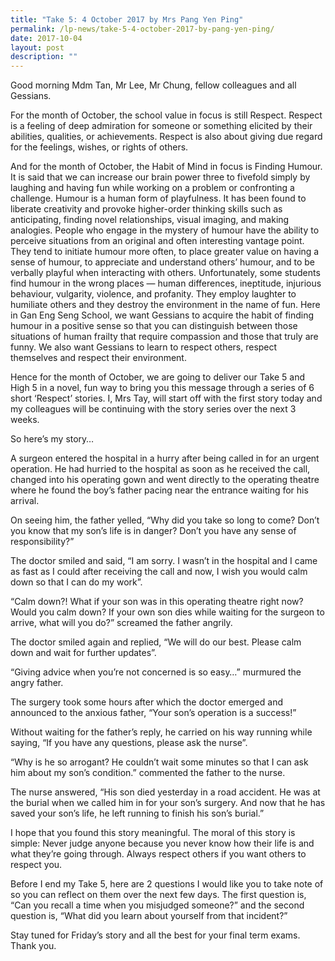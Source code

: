 ```yaml
---
title: "Take 5: 4 October 2017 by Mrs Pang Yen Ping"
permalink: /lp-news/take-5-4-october-2017-by-pang-yen-ping/
date: 2017-10-04
layout: post
description: ""
---
```

Good morning Mdm Tan, Mr Lee, Mr Chung, fellow colleagues and all Gessians.

For the month of October, the school value in focus is still Respect. Respect is a feeling of deep admiration for someone or something elicited by their abilities, qualities, or achievements. Respect is also about giving due regard for the feelings, wishes, or rights of others.

And for the month of October, the Habit of Mind in focus is Finding Humour. It is said that we can increase our brain power three to fivefold simply by laughing and having fun while working on a problem or confronting a challenge. Humour is a human form of playfulness. It has been found to liberate creativity and provoke higher-order thinking skills such as anticipating, finding novel relationships, visual imaging, and making analogies. People who engage in the mystery of humour have the ability to perceive situations from an original and often interesting vantage point. They tend to initiate humour more often, to place greater value on having a sense of humour, to appreciate and understand others’ humour, and to be verbally playful when interacting with others. Unfortunately, some students find humour in the wrong places — human differences, ineptitude, injurious behaviour, vulgarity, violence, and profanity. They employ laughter to humiliate others and they destroy the environment in the name of fun. Here in Gan Eng Seng School, we want Gessians to acquire the habit of finding humour in a positive sense so that you can distinguish between those situations of human frailty that require compassion and those that truly are funny. We also want Gessians to learn to respect others, respect themselves and respect their environment.

Hence for the month of October, we are going to deliver our Take 5 and High 5 in a novel, fun way to bring you this message through a series of 6 short ‘Respect’ stories. I, Mrs Tay, will start off with the first story today and my colleagues will be continuing with the story series over the next 3 weeks.

So here’s my story…

A surgeon entered the hospital in a hurry after being called in for an urgent operation. He had hurried to the hospital as soon as he received the call, changed into his operating gown and went directly to the operating theatre where he found the boy’s father pacing near the entrance waiting for his arrival.

On seeing him, the father yelled, “Why did you take so long to come? Don’t you know that my son’s life is in danger? Don’t you have any sense of responsibility?”

The doctor smiled and said, “I am sorry. I wasn’t in the hospital and I came as fast as I could after receiving the call and now, I wish you would calm down so that I can do my work”.

“Calm down?! What if your son was in this operating theatre right now? Would you calm down? If your own son dies while waiting for the surgeon to arrive, what will you do?” screamed the father angrily.

The doctor smiled again and replied, “We will do our best. Please calm down and wait for further updates”.

“Giving advice when you’re not concerned is so easy…” murmured the angry father.

The surgery took some hours after which the doctor emerged and announced to the anxious father, “Your son’s operation is a success!”

Without waiting for the father’s reply, he carried on his way running while saying, “If you have any questions, please ask the nurse”.

“Why is he so arrogant? He couldn’t wait some minutes so that I can ask him about my son’s condition.” commented the father to the nurse.

The nurse answered, “His son died yesterday in a road accident. He was at the burial when we called him in for your son’s surgery. And now that he has saved your son’s life, he left running to finish his son’s burial.”

I hope that you found this story meaningful. The moral of this story is simple: Never judge anyone because you never know how their life is and what they’re going through. Always respect others if you want others to respect you.

Before I end my Take 5, here are 2 questions I would like you to take note of so you can reflect on them over the next few days. The first question is, “Can you recall a time when you misjudged someone?” and the second question is, “What did you learn about yourself from that incident?”

Stay tuned for Friday’s story and all the best for your final term exams. Thank you.